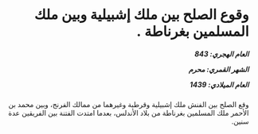 <h1 dir="rtl">وقوع الصلح بين ملك إشبيلية وبين ملك المسلمين بغرناطة .</h1>

<h5 dir="rtl">العام الهجري:  843

الشهر القمري: محرم

العام الميلادي: 1439</h5>

<p dir="rtl">وقع الصلح بين الفنش ملك إشبيلية وقرطبة وغيرهما من ممالك الفرنج، وبين محمد بن الأحمر ملك المسلمين بغرناطة من بلاد الأندلس، بعدما امتدت الفتنة بين الفريقين عدة سنين.</p></br>

